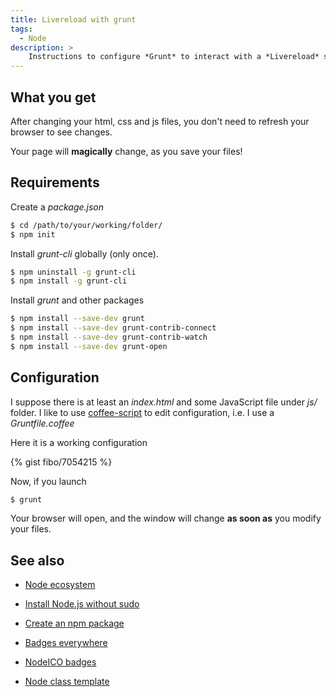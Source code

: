 ```yaml
---
title: Livereload with grunt
tags:
  - Node
description: >
    Instructions to configure *Grunt* to interact with a *Livereload* server.
---
```


## What you get

After changing your html, css and js files, you don't need to refresh your browser to see changes.

<div class="alert alert-info">Your page will <strong>magically</strong> change, as you save your files!</div>

## Requirements

Create a *package.json*

```bash
$ cd /path/to/your/working/folder/
$ npm init
```

Install *grunt-cli* globally (only once).

```bash
$ npm uninstall -g grunt-cli
$ npm install -g grunt-cli
```

Install *grunt* and other packages

```bash
$ npm install --save-dev grunt
$ npm install --save-dev grunt-contrib-connect
$ npm install --save-dev grunt-contrib-watch
$ npm install --save-dev grunt-open
```

## Configuration

I suppose there is at least an *index.html* and some JavaScript file under *js/* folder.
I like to use [coffee-script][3] to edit configuration, i.e. I use a *Gruntfile.coffee*

Here it is a working configuration

{% gist fibo/7054215 %}

Now, if you launch

```bash
$ grunt
```

<div class="alert alert-success">Your browser will open, and the window will change <strong>as soon as</strong> you modify your files.</div>

## See also

* [Node ecosystem](http://blog.g14n.info/2014/01/node-ecosystem.html)
* [Install Node.js without sudo]()
* [Create an npm package](http://blog.g14n.info/2014/01/create-npm-package.html)
* [Badges everywhere](http://blog.g14n.info/2014/01/badges-everywhere.html)
* [NodeICO badges](http://blog.g14n.info/2013/12/nodeico-badges.html)
* [Node class template](http://blog.g14n.info/2014/01/node-class-template.html)


  [1]: http://gruntjs.com/
  [2]: http://livereload.com/
  [3]: http://coffeescript.org/

